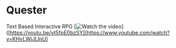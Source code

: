 # Quester
 Text Based Interactive RPG
[![Watch the video](https://i.sstatic.net/Vp2cE.png)]([https://youtu.be/vt5fpE0bzSY](https://www.youtube.com/watch?v=KHvLWjJLlnU)
